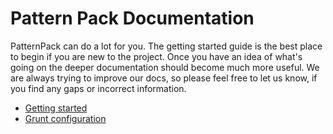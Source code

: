 # Pattern Pack Documentation
PatternPack can do a lot for you.  The getting started guide is the best place to begin if you are new to the project.  Once you have an idea of what's going on the deeper documentation should become much more useful.  We are always trying to improve our docs, so please feel free to let us know, if you find any gaps or incorrect information.

* [Getting started]
* [Grunt configuration]

[Getting started]: https://github.com/patternpack/patternpack/blob/master/docs/getting-started.md
[Grunt configuration]: https://github.com/patternpack/patternpack/blob/master/readme.md
